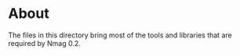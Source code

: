 # About

The files in this directory bring most of the tools and libraries 
that are required by Nmag 0.2. 
